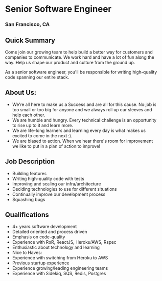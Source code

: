 # Senior Software Engineer
### San Francisco, CA

## Quick Summary
Come join our growing team to help build a better way for customers and companies to communicate. We work hard and have a lot of fun along the way. Help us shape our product and culture from the ground up.

As a senior software engineer, you'll be responsible for writing high-quality code spanning our entire stack.

## About Us:
+ We're all here to make us a Success and are all for this cause. No job is too small or too big for anyone and we always roll up our sleeves and help each other.
+ We are humble and hungry. Every technical challenge is an opportunity to rise up to it and learn more.
+ We are life-long learners and learning every day is what makes us excited to come in the next :).
+ We are biased to action. When we hear there's room for improvement we like to put in a plan of action to improve!

## Job Description
+	Building features
+	Writing high-quality code with tests
+	Improving and scaling our infra/architecture
+	Deciding technologies to use for different situations
+	Continually improve our development process
+	Squashing bugs

## Qualifications
+	4+ years software development
+	Detailed oriented and process driven
+	Emphasis on code-quality
+	Experience with RoR, ReactJS, Heroku/AWS, Rspec
+	Enthusiastic about technology and learning
+	Nice to Haves:
   +	Experience with switching from Heroku to AWS
   +	Previous startup experience
   +	Experience growing/leading engineering teams
   +	Experience with Sidekiq, SQS, Redis, Postgres
